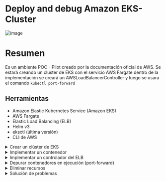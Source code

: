# Deploy and debug Amazon EKS-Cluster
![image](https://github.com/leorjs/deploy-and-debug-amazon-eks-clusters/assets/119978221/77f0e341-f485-49da-8c15-607bd1214a0d)


# Resumen

Es un ambiente POC - Pilot creado por la documentación oficial de AWS. Se estará creando un cluster de EKS con el servicio AWS Fargate dentro de la implementación se creará un AWSLoadBalancerController y luego se usara el comando `kubectl port-forward`

## Herramientas
+ Amazon Elastic Kubernetes Service (Amazon EKS)
+ AWS Fargate
+ Elastic Load Balancing (ELB)
+ Helm v3
+ eksctl (última versión)
+ CLI de AWS

<details>

<summary>Crear un clúster de EKS</summary> 


1. Configure las variables de entorno.


```
export AWS_REGION="us-east-1"
export CLUSTER_NAME="my-fargate"
```

2. Crear un clúster de EKS.

- Para crear un clúster de EKS se utilizara  las especificaciones del archivo clusterconfig-fargate.yaml, ejecute el siguiente comando.

`eksctl create cluster -f clusterconfig-fargate.yaml`

- Resultado del comando

    ![image](https://github.com/leorjs/deploy-and-debug-amazon-eks-clusters/assets/119978221/95429351-c2ec-49c4-893d-d1b0425800b8)

    ![image](https://github.com/leorjs/deploy-and-debug-amazon-eks-clusters/assets/119978221/58bd603b-eae2-4916-8f8c-a0e5314be684)

- El clusterconfig-farget arroja un Stack en cloudformation:

    ![image](https://github.com/leorjs/deploy-and-debug-amazon-eks-clusters/assets/119978221/89b405a1-ff7e-49eb-82ab-368d43029a38)
  
    ![image](https://github.com/leorjs/deploy-and-debug-amazon-eks-clusters/assets/119978221/9c1cbdc7-036a-4cfc-be35-a078e42b2545)
  
    ![image](https://github.com/leorjs/deploy-and-debug-amazon-eks-clusters/assets/119978221/8e5dfca4-8d1f-423f-9727-a78bc578ce82)


3. Compruebe el clúster creado.

- Vamos a comprobar que el cluster se creo correctamente

  `eksctl get cluster --output yaml`

  - La salida debería verse de la siguiente manera:

  ```
  - Name: my-fargate
    Owned: "True"
    Region: us-east-1
  ```

- Compruebe el perfil de Fargate creado utilizando el CLUSTER_NAME.

  `eksctl get fargateprofile --cluster $CLUSTER_NAME --output yaml`

- Este comando muestra información sobre los recursos. Puede usar la información para verificar el clúster creado. La salida debería ser la siguiente.

  ```
  - name: fp-default
    podExecutionRoleARN: arn:aws:iam::<YOUR-ACCOUNT-ID>:role/eksctl-my-fargate-cluster-FargatePodExecutionRole-xxx
    selectors:
    - namespace: default
    - namespace: kube-system
    status: ACTIVE
    subnets:
    - subnet-aaa
    - subnet-bbb
    - subnet-ccc
  ```

</details>

<details>
<summary>Implementar un contenedor</summary>  

4. Implementar el servidor web NGINX.

- Para aplicar la implementación del servidor web de NGINX en el clúster, ejecute el siguiente comando.

  ```
  kubectl apply -f ./nginx-deployment.yaml
  ```

- Resultado del comando

  ![image](https://github.com/leorjs/deploy-and-debug-amazon-eks-clusters/assets/119978221/3cd9388c-9c0f-4d8e-9f37-1befe34dee1e)


- La implementación incluye tres réplicas de la imagen de NGINX tomada de la galería pública de Amazon ECR. La imagen se implementa en el espacio de nombres predeterminado y se expone en el puerto 80 de los pods en ejecución.

5. Compruebe la implementación y los pods.

  ```
  kubectl get deployment
  ```

  - Resultado del comando
  
    ![image](https://github.com/leorjs/deploy-and-debug-amazon-eks-clusters/assets/119978221/5dccba95-5b27-41f1-9cd7-3c89a5599392)

  - Verificación de los Pods
  
    ```
    kubectl get pods
    ```
  
  - Resultado del comando
  
    ![image](https://github.com/leorjs/deploy-and-debug-amazon-eks-clusters/assets/119978221/e0d3f75c-5b1c-46cb-bc3a-22d83d2e163c)

6. Escale la implementación.

    ```
    kubectl scale deployment nginx-deployment --replicas 4
    ```
  
  - Resultado del comando
  
    ![image](https://github.com/leorjs/deploy-and-debug-amazon-eks-clusters/assets/119978221/024fc2e0-8051-4424-8caf-ae74348a2f0a)
  
    ![image](https://github.com/leorjs/deploy-and-debug-amazon-eks-clusters/assets/119978221/3b2c2918-08f3-4f6d-9503-09ace9d8debf)


</details>


<details>

<summary>Implementar un controlador del ELB</summary>  

7. Configure las variables de entorno.

  - Adquirimos el nombre de la VPC con el siguiente comando que es necesario esta información más adelante.
  
    ```
    aws cloudformation describe-stacks --stack-name eksctl-$CLUSTER_NAME-cluster --query "Stacks[0].Outputs[?OutputKey==\`VPC\`].OutputValue"
    ```
  
  - Resultado del comando
  
    ![image](https://github.com/leorjs/deploy-and-debug-amazon-eks-clusters/assets/119978221/d8089089-cfe2-4264-924b-e90a1b949c88)
  
  - Luego exportalo como variable
  
    ```
    export VPC_ID="vpc-<YOUR-VPC-ID>"
    </details>
    ```

8. Configurar el IAM de una cuenta de servicio del clúster

    ```Command
    eksctl utils associate-iam-oidc-provider \
    --region $AWS_REGION \
    --cluster $CLUSTER_NAME \
    --approve
    ```
  
  - Descargue y cree la política de IAM.
  
    - Descargue una política de IAM para el controlador del equilibrador de carga de AWS que le permita realizar llamadas a las API de AWS en su nombre.
  
      `curl -o iam-policy.json https://raw.githubusercontent.com/kubernetes-sigs/aws-load-balancer-controller/main/docs/install/iam_policy.json`
  
    - Cree la política en su cuenta de AWS mediante la CLI de AWS.
    
      ```
      aws iam create-policy \
      --policy-name AWSLoadBalancerControllerIAMPolicy \
      --policy-document file://iam-policy.json
      ```
  
      - Resultados del comando
  
      ![image](https://github.com/leorjs/deploy-and-debug-amazon-eks-clusters/assets/119978221/88b7f711-7098-4f07-962e-ccc34a42461f)
  
  
  > [!NOTE]
  > Guarde el Nombre de recurso de Amazon (ARN) de la política como $POLICY_ARN
  > export POLICY_ARN=”arn:aws:iam::<YOUR-ACCOUNT-ID>:policy/AWSLoadBalancerControllerIAMPolicy”


9.  Cree una cuenta de servicio de IAM.

  - Cree una cuenta de servicio denominada aws-load-balancer-controller en el espacio de nombres kube-system. Utilice el CLUSTER_NAME, AWS_REGION y POLICY_ARN que configuró previamente.
    ```
    eksctl create iamserviceaccount \
    --cluster=$CLUSTER_NAME \
    --region=$AWS_REGION \
    --attach-policy-arn=$POLICY_ARN \
    --namespace=kube-system \
    --name=aws-load-balancer-controller \
    --override-existing-serviceaccounts \
    --approve
    ```
  
  - Resultados:
  
    ![image](https://github.com/leorjs/deploy-and-debug-amazon-eks-clusters/assets/119978221/8cce2d63-d3d1-4c2e-9f1e-f6afdb737ef0)
  
  
  - Verifica que todo salio correcto con el siguiente comando
    ```
    eksctl get iamserviceaccount \
    --cluster $CLUSTER_NAME \
    --name aws-load-balancer-controller \
    --namespace kube-system \
    --output yaml
    ```

10. Instalación del complemento ELB controller de AWS.

  - Actualizar el repositorio de Helm.
    
    `helm repo update`
  
  - Añada el repositorio de gráficos de Amazon EKS al repositorio de Helm.
    
    `helm repo add eks https://aws.github.io/eks-charts`
  
  - Aplique las definiciones de recursos personalizados (CRD) de Kubernetes que utiliza el Controlador del equilibrador de carga AWS eks-chart en segundo plano
    
    `kubectl apply -k "https://github.com/aws/eks-charts/stable/aws-load-balancer-controller/crds?ref=master"`
  
  - Resultados:
  
    ![image](https://github.com/leorjs/deploy-and-debug-amazon-eks-clusters/assets/119978221/5f974c8a-f6f6-4e1a-bef8-25c684124943)
  
  - Instale el gráfico de Helm con las variables de entorno que configuró anteriormente.
   
    ```
    helm install aws-load-balancer-controller eks/aws-load-balancer-controller \
     --set clusterName=$CLUSTER_NAME \
     --set serviceAccount.create=false \
     --set region=$AWS_REGION \
     --set vpcId=$VPC_ID \
     --set serviceAccount.name=aws-load-balancer-controller \
     -n kube-system
    ```

11. Crear un servicio NGINX.
    
  - Cree un servicio para exponer los pods de NGINX mediante el archivo nginx-service.yaml
    
    `kubectl apply -f nginx-service.yaml`
    
12. Cree el recurso de entrada de Kubernetes.
    
  - Cree un servicio para exponer los pods de NGINX mediante el archivo nginx-ingress.yaml
    
    `kubectl apply -f nginx-ingress.yaml`

13. Obtenga la URL del ELB.
  
  - `kubectl get ingress nginx-ingress`
  > [!TIP]
  > Copie la ADDRESS (por ejemplo, k8s-default-nginxing-xxx.us-east-1.elb.amazonaws.com) del resultado y péguela en su navegador para acceder al archivo index.html

</details>

<details>

<summary>Depurar contenedores en ejecución (port-forward)</summary>  

14. Seleccione un pod para hacer el debug.
   
  - Listamos los pods y luego elegimos uno
      `kubectl get pods` 
  
  - Resultados:
    
      ```
        NAME                               READY   STATUS    RESTARTS   AGE
      nginx-deployment-xxxx-aaa      1/1     Running   0          55m
      nginx-deployment-xxxx-bbb      1/1     Running   0          55m
      nginx-deployment-xxxx-ccc      1/1     Running   0          55m
      nginx-deployment-xxxx-ddd      1/1     Running   0          42m
      ```
  
  - Vamos a tomar un POD especifico para esta practica y la exportamo como variable
    
      `export POD_NAME="nginx-deployment-<YOUR-POD-NAME>"`


  - Comando adicional para ver el log del pod
      > `kubectl logs $POD_NAME`
  

15. Reenvíe el puerto NGINX.
  
    - Utilice el reenvío de puertos para asignar el puerto del pod para acceder al servidor web NGINX a un puerto de su máquina local.
      - `kubectl port-forward deployment/nginx-deployment 8080:80`
      
    - En su navegador, abra la siguiente URL.
      - `http://localhost:8080`


      
      > El comando port-forward proporciona acceso al archivo index.html sin ponerlo a disposición del público a través de un equilibrador de carga. Esto resulta útil para acceder a la aplicación en ejecución mientras la depura. Puede detener el reenvío de puertos   pulsando el comando del teclado Ctrl+C.


16. Ejecute comandos dentro del pod.
  
  - Para ver el archivo index.html actual, utilice el siguiente comando.
    - `kubectl exec $POD_NAME -- cat /usr/share/nginx/html/index.html`
    
17. Copie los archivos a un pod.
    
  - Primero eliminamos el index.html que viene por default y luego lo reemplazamos por el nuestro
    - `kubectl exec $POD_NAME -- rm /usr/share/nginx/html/index.html`
    
- Cargue el archivo index.html local personalizado en el pod.
    - `kubectl cp index.html $POD_NAME:/usr/share/nginx/html/`
    
18. Utilice el reenvío de puertos para mostrar el cambio.
    - Utilice el reenvío de puertos para verificar los cambios que realizó en este pod.
      `kubectl port-forward pod/$POD_NAME 8080:80`
    
      ![image](https://github.com/leorjs/deploy-and-debug-amazon-eks-clusters/assets/119978221/443bd9a3-7f08-4864-be61-f3eade65f8df)


</details>

<details>

<summary>Eliminar recursos</summary>  

19. Para eliminar toda la infraestructura creada, cree un script.

  - Abrir el archivo y cambiar las variables necesarias, importante recordar que deben siempre tener los export de:
    
    - $CLUSTER_NAME
    - $AWS_REGION
    - $POLICY_AR
      
  - Darle permiso de ejecución: `chmod +x cleanup.sh`
  - Luego lo ejecutas: `sh cleanup.sh`

</details>

<details>
  
<summary>Solución de problemas</summary>  

- En construcción
  
</details>

